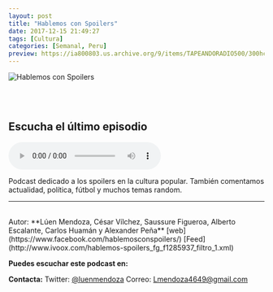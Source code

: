 ```yaml
---
layout: post
title: "Hablemos con Spoilers"
date: 2017-12-15 21:49:27
tags: [Cultura]
categories: [Semanal, Peru]
preview: https://ia800803.us.archive.org/9/items/TAPEANDORADIO500/300hcslogo2-LuisEnrique.jpg
---
```


![Hablemos con Spoilers](https://ia800803.us.archive.org/9/items/TAPEANDORADIO500/500hcslogo2-LuisEnrique.jpg)

<br/>
<br/>

## Escucha el último episodio

<!--reproductor-feed=http://www.ivoox.com/hablemos-spoilers_fg_f1285937_filtro_1.xml-->
<!--reproductor-start-->
<audio id="audio" preload="auto" controls="" src="https://www.ivoox.com/90-hablemos-spoilers-road-to-infinity-war_mf_23163220_feed_1.mp3"></audio>
<!--reproductor-end-->

Podcast dedicado a los spoilers en la cultura popular. También comentamos actualidad, política, fútbol y muchos temas random.

_ _ _
<br>
Autor: **Lúen Mendoza, César Vílchez, Saussure Figueroa, Alberto Escalante, Carlos Huamán y Alexander Peña**
[web](https://www.facebook.com/hablemosconspoilers/)
[Feed](http://www.ivoox.com/hablemos-spoilers_fg_f1285937_filtro_1.xml)


**Puedes escuchar este podcast en:**


**Contacta:**
Twitter: [@luenmendoza](https://twitter.com/luenmendoza)
Correo: [Lmendoza4649@gmail.com](mailto:Lmendoza4649@gmail.com)

